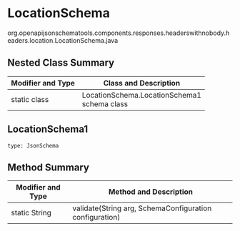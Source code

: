 # LocationSchema
org.openapijsonschematools.components.responses.headerswithnobody.headers.location.LocationSchema.java

## Nested Class Summary
| Modifier and Type | Class and Description |
| ----------------- | ---------------------- |
| static class | LocationSchema.LocationSchema1<br> schema class |

## LocationSchema1
```
type: JsonSchema
```

## Method Summary
| Modifier and Type | Method and Description |
| ----------------- | ---------------------- |
| static String | validate(String arg, SchemaConfiguration configuration) |
